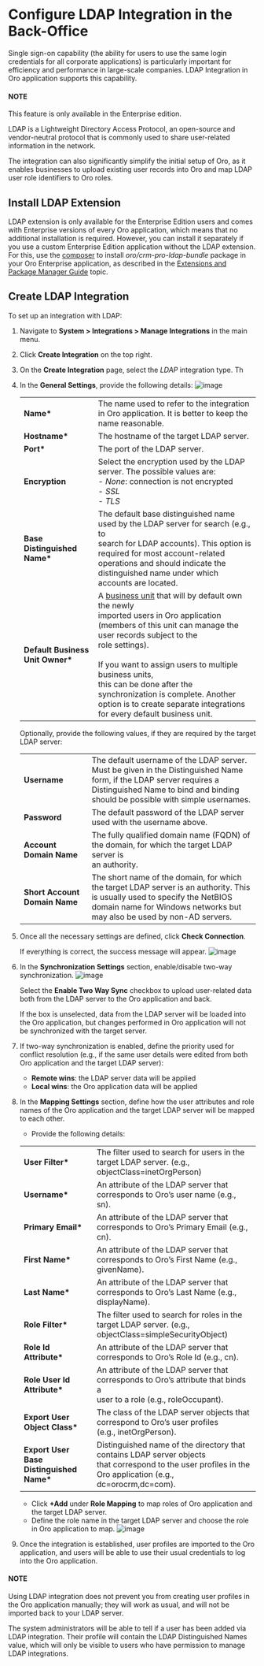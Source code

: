 <a id="user-guide-ldap-integration"></a>

# Configure LDAP Integration in the Back-Office

Single sign-on capability (the ability for users to use the same login credentials for all corporate applications) is
particularly important for efficiency and performance in large-scale companies. LDAP Integration in Oro application supports this capability.

#### NOTE
This feature is only available in the Enterprise edition.

LDAP is a Lightweight Directory Access Protocol, an open-source and vendor-neutral protocol that is commonly used to
share user-related information in the network.

The integration can also significantly simplify the initial setup of Oro, as it enables businesses to upload existing
user records into Oro and map LDAP user role identifiers to Oro roles.

## Install LDAP Extension

LDAP extension is only available for the Enterprise Edition users and comes with Enterprise versions of every Oro
application, which means that no additional installation is required. However, you can install it separately if you use a custom Enterprise Edition application without the LDAP extension. For this, use the <a href="https://getcomposer.org/doc/03-cli.md#require" target="_blank">composer</a> to install *oro/crm-pro-ldap-bundle* package in your Oro Enterprise application, as described in the [Extensions and Package Manager Guide](../../../../backend/extension/install-extension.md#cookbook-extensions-composer) topic.

## Create LDAP Integration

To set up an integration with LDAP:

1. Navigate to **System > Integrations > Manage Integrations** in the main menu.
2. Click **Create Integration** on the top right.
3. On the **Create Integration** page, select the *LDAP* integration type. Th
4. In the **General Settings**, provide the following details:
   ![image](user/img/system/integrations/ldap/ldap_general.png)

   |                                   |                                                                                                                                                                                                                                                                                                                                                                                                                                          |
   |-----------------------------------|------------------------------------------------------------------------------------------------------------------------------------------------------------------------------------------------------------------------------------------------------------------------------------------------------------------------------------------------------------------------------------------------------------------------------------------|
   | **Name\***                        | The name used to refer to the integration in Oro application. It is better to keep the name reasonable.                                                                                                                                                                                                                                                                                                                                  |
   | **Hostname\***                    | The hostname of the target LDAP server.                                                                                                                                                                                                                                                                                                                                                                                                  |
   | **Port\***                        | The port of the LDAP server.                                                                                                                                                                                                                                                                                                                                                                                                             |
   | **Encryption**                    | Select the encryption used by the LDAP server. The possible values are:<br/>- *None*: connection is not encrypted<br/>- *SSL*<br/>- *TLS*                                                                                                                                                                                                                                                                                                |
   | **Base Distinguished Name\***     | The default base distinguished name used by the LDAP server for search (e.g., to<br/>search for LDAP accounts). This option is required for most account-related operations and should indicate the<br/>distinguished name under which accounts are located.                                                                                                                                                                             |
   | **Default Business Unit Owner\*** | A [business unit](../../../glossary.md#term-Business-Unit) that will by default own the newly<br/>imported users in Oro application (members of this unit can manage the user records subject to the<br/>role settings).<br/><br/>If you want to assign users to multiple business units,<br/>this can be done after the synchronization is complete. Another option is to create separate integrations for every default business unit. |

   Optionally, provide the following values, if they are required by the target LDAP server:

   |                               |                                                                                                                                                                                                               |
   |-------------------------------|---------------------------------------------------------------------------------------------------------------------------------------------------------------------------------------------------------------|
   | **Username**                  | The default username of the LDAP server.<br/>Must be given in the Distinguished Name form, if the LDAP server requires a Distinguished Name to bind and binding<br/>should be possible with simple usernames. |
   | **Password**                  | The default password of the LDAP server used with the username above.                                                                                                                                         |
   | **Account Domain Name**       | The fully qualified domain name (FQDN) of the domain, for which the target LDAP server is<br/>an authority.                                                                                                   |
   | **Short Account Domain Name** | The short name of the domain, for which the target LDAP server is an authority. This<br/>is usually used to specify the NetBIOS domain name for Windows networks but may also be used by non-AD servers.      |
5. Once all the necessary settings are defined, click **Check Connection**.

   If everything is correct, the success message will appear.
   ![image](user/img/system/integrations/ldap/ldap_check_connection.png)
6. In the **Synchronization Settings** section, enable/disable two-way synchronization.
   ![image](user/img/system/integrations/ldap/ldap_synch.png)

   Select the **Enable Two Way Sync** checkbox to upload user-related data both from the LDAP server to the Oro application and back.

   If the box is unselected, data from the LDAP server will be loaded into the Oro application, but changes performed in Oro application will not be synchronized with the target server.
7. If two-way synchronization is enabled, define the priority used for conflict resolution (e.g., if the same user details were edited from both Oro application and the target LDAP server):
   * **Remote wins**: the LDAP server data will be applied
   * **Local wins**: the Oro application data will be applied
8. In the **Mapping Settings** section, define how the user attributes and role names of the Oro application and the target LDAP server will be mapped to each other.
   * Provide the following details:

   |                                           |                                                                                                                                                                  |
   |-------------------------------------------|------------------------------------------------------------------------------------------------------------------------------------------------------------------|
   | **User Filter\***                         | The filter used to search for users in the target LDAP server. (e.g.,<br/>objectClass=inetOrgPerson)                                                             |
   | **Username\***                            | An attribute of the LDAP server that corresponds to Oro’s user name (e.g., sn).                                                                                  |
   | **Primary Email\***                       | An attribute of the LDAP server that corresponds to Oro’s Primary Email (e.g., cn).                                                                              |
   | **First Name\***                          | An attribute of the LDAP server that corresponds to Oro’s First Name (e.g., givenName).                                                                          |
   | **Last Name\***                           | An attribute of the LDAP server that corresponds to Oro’s Last Name (e.g., displayName).                                                                         |
   | **Role Filter\***                         | The filter used to search for roles in the target LDAP server. (e.g.,<br/>objectClass=simpleSecurityObject)                                                      |
   | **Role Id Attribute\***                   | An attribute of the LDAP server that corresponds to Oro’s Role Id (e.g., cn).                                                                                    |
   | **Role User Id Attribute\***              | An attribute of the LDAP server that corresponds to Oro’s attribute that binds a<br/>user to a role (e.g., roleOccupant).                                        |
   | **Export User Object Class\***            | The class of the LDAP server objects that correspond to Oro’s user profiles<br/>(e.g., inetOrgPerson).                                                           |
   | **Export User Base Distinguished Name\*** | Distinguished name of the directory that contains LDAP server objects<br/>that correspond to  the user profiles in the Oro application (e.g., dc=orocrm,dc=com). |
   * Click **+Add** under **Role Mapping** to map roles of Oro application and the target LDAP server.
   * Define the role name in the target LDAP server and choose the role in Oro application to map.
     ![image](user/img/system/integrations/ldap/ldap_role_mapping_add_role.png)

9. Once the integration is established, user profiles are imported to the Oro application, and users will be able to use their
usual credentials to log into the Oro application.

#### NOTE
Using LDAP integration does not prevent you from creating user profiles in the Oro application manually; they will work as usual, and will not be imported back to your LDAP server.

The system administrators will be able to tell if a user has been added via LDAP integration. Their profile will contain the LDAP Distinguished Names value, which will only be visible to users who have permission to manage LDAP integrations.
